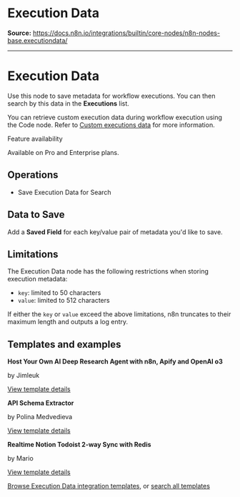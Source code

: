 # Execution Data

**Source:** https://docs.n8n.io/integrations/builtin/core-nodes/n8n-nodes-base.executiondata/

---

# Execution Data

Use this node to save metadata for workflow executions. You can then search by this data in the **Executions** list.

You can retrieve custom execution data during workflow execution using the Code node. Refer to [Custom executions data](../../../../workflows/executions/custom-executions-data/) for more information.

Feature availability

Available on Pro and Enterprise plans.

## Operations

- Save Execution Data for Search

## Data to Save

Add a **Saved Field** for each key/value pair of metadata you'd like to save.

## Limitations

The Execution Data node has the following restrictions when storing execution metadata:

- `key`: limited to 50 characters
- `value`: limited to 512 characters

If either the `key` or `value` exceed the above limitations, n8n truncates to their maximum length and outputs a log entry.

## Templates and examples

**Host Your Own AI Deep Research Agent with n8n, Apify and OpenAI o3**

by Jimleuk

[View template details](https://n8n.io/workflows/2878-host-your-own-ai-deep-research-agent-with-n8n-apify-and-openai-o3/)

**API Schema Extractor**

by Polina Medvedieva

[View template details](https://n8n.io/workflows/2658-api-schema-extractor/)

**Realtime Notion Todoist 2-way Sync with Redis**

by Mario

[View template details](https://n8n.io/workflows/2772-realtime-notion-todoist-2-way-sync-with-redis/)

[Browse Execution Data integration templates](https://n8n.io/integrations/execution-data/), or [search all templates](https://n8n.io/workflows/)
